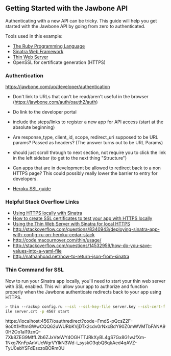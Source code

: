 ## Getting Started with the Jawbone API

Authenticating with a new API can be tricky. This guide will help you get started with the Jawbone API by going from zero to authenticated.

Tools used in this example:

- [The Ruby Programming Language](https://www.ruby-lang.org/en/)
- [Sinatra Web Framework](http://www.sinatrarb.com)
- [Thin Web Server](http://code.macournoyer.com/thin/)
- OpenSSL for certificate generation (HTTPS)

### Authentication
https://jawbone.com/up/developer/authentication

- Don't link to URLs that can't be read/aren't useful in the browser (https://jawbone.com/auth/oauth2/auth)
- Do link to the developer portal
- include the steps/links to register a new app for API access (start at the absolute beginning)
- Are response_type, client_id, scope, redirect_uri supposed to be URL params? Passed as headers? (The answer turns out to be URL Params)
- should just scroll through to next section, not require you to click the link in the left sidebar (to get to the next thing "Structure")
- Can apps that are in development be allowed to redirect back to a non HTTPS page? This could possibly really lower the barrier to entry for developers.

- [Heroku SSL guide](https://devcenter.heroku.com/articles/ssl-certificate-self)

### Helpful Stack Overflow Links
- [Using HTTPS locally with Sinatra](http://stackoverflow.com/questions/11193465/testing-https-on-sinatra-locally)
- [How to create SSL certificates to test your app with HTTPS locally](https://devcenter.heroku.com/articles/ssl-certificate-self)
- [Using the Thin Web Server with Sinatra for local HTTPS](http://stackoverflow.com/questions/11405161/can-i-enable-ssl-in-sinatra-with-thin)
- http://stackoverflow.com/questions/8340943/deploying-sinatra-app-with-config-ru-on-heroku-cedar-stack
- http://code.macournoyer.com/thin/usage/
- http://stackoverflow.com/questions/14532959/how-do-you-save-values-into-a-yaml-file
- http://nathanhoad.net/how-to-return-json-from-sinatra

### Thin Command for SSL
Now to run your Sinatra app locally, you'll need to start your thin web server with SSL enabled. This will allow your app to authorize and function properly when the Jawbone authenticate redirects back to your app using HTTPS.
```bash
> thin --rackup config.ru --ssl --ssl-key-file server.key --ssl-cert-f
ile server.crt -p 4567 start
```


https://localhost:4567/oauthredirect?code=FmdS-pQcsZ2F-9o0X1HftmGWwCQQ62uWURbKVjDTx2cdv0rNxcBdY90Z0mWVMTbFANA90H2Oo1al19znQ-7Xk8ZEG9MffL2b6ZJxVteWY4OGHTTJRkXyBL4gS7Gx8G1wJfXm-1Nxg7KnFpAnVUcWgrVYlkN3Wd-i_syskO3qbQ6qkAed4qAVZ-TyU0ebYSFdEsxzoBORm0U
